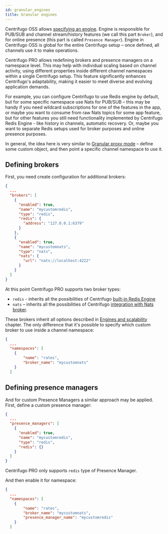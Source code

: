 ```yaml
---
id: granular_engines
title: Granular engines
---
```


Centrifugo OSS allows [specifying an engine](../server/engines.md). Engine is responsible for PUB/SUB and channel stream/history features (we call this part `Broker`), and for online presence (this part is called `Presence Manager`). Engine in Centrifugo OSS is global for the entire Centrifugo setup – once defined, all channels use it to make operations.

Centrifugo PRO allows redefining brokers and presence managers on a namespace level. This may help with individual scaling based on channel activity, using different properties inside different channel namespaces within a single Centrifugo setup. This feature significantly enhances Centrifugo's adaptability, making it easier to meet diverse and evolving application demands.

For example, you can configure Centrifugo to use Redis engine by default, but for some specific namespace use Nats for PUB/SUB – this may be handy if you need wildcard subscriptions for one of the features in the app, or maybe you want to consume from raw Nats topics for some app feature, but for other features you still need functionality implemented by Centrifugo Redis Engine - like history in channels, automatic recovery. Or, maybe you want to separate Redis setups used for broker purposes and online presence purposes.

In general, the idea here is very similar to [Granular proxy mode](../server/proxy.md#granular-proxy-mode) – define some custom object, and then point a specific channel namespace to use it.

## Defining brokers

First, you need create configuration for additional brokers:

```json title="config.json"
{
  ...
  "brokers": [
    {
      "enabled": true,
      "name": "mycustomredis",
      "type": "redis",
      "redis": {
        "address": "127.0.0.1:6379"
      }
    },
    {
      "enabled": true,
      "name": "mycustomnats",
      "type": "nats",
      "nats": {
        "url": "nats://localhost:4222"
      }
    }
  ]
}
```

At this point Centrifugo PRO supports two broker types:

* `redis` - inherits all the possibilities of Centrifugo [built-in Redis Engine](../server/engines.md#redis-engine)
* `nats` –  inherits all the possibilities of Centrifugo [integration with Nats broker](../server/engines.md#nats-broker).

These brokers inherit all options described in [Engines and scalability](../server/engines.md) chapter. The only difference that it's possible to specify which custom broker to use inside a channel namespace:

```json title="config.json"
{
  ...
  "namespaces": [
    {
        "name": "rates",
        "broker_name": "mycustomnats"
    }
  ]
```

## Defining presence managers

And for custom Presence Managers a similar approach may be applied. First, define a custom presence manager:

```json title="config.json"
{
  ...
  "presence_managers": [
    {
      "enabled": true,
      "name": "mycustomredis",
      "type": "redis",
      "redis": {}
    }
  ]
}
```

Centrifugo PRO only supports `redis` type of Presence Manager.

And then enable it for namespace:

```json title="config.json"
{
  ...
  "namespaces": [
    {
        "name": "rates",
        "broker_name": "mycustomnats",
        "presence_manager_name": "mycustomredis"
    }
  ]
```
